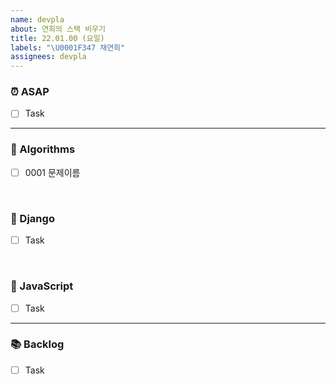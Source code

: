 ```yaml
---
name: devpla
about: 연희의 스택 비우기
title: 22.01.00 (요일)
labels: "\U0001F347 채연희"
assignees: devpla
---
```


### ⏰ ASAP

- [ ] Task

---

### 🍨 Algorithms

- [ ] 0001 문제이름

<br>

### 🍧 Django

- [ ] Task

<br>

### 🍰 JavaScript

- [ ] Task

---

### 📚 Backlog

- [ ] Task
